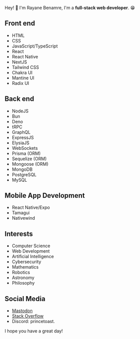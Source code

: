 Hey! 👋 I'm Rayane Benamre, I'm a __full-stack web developer__. 😁
## Front end
* HTML
* CSS
* JavaScript/TypeScript
* React
* React Native
* NextJS
* Tailwind CSS
* Chakra UI
* Mantine UI
* Radix UI
## Back end
* NodeJS
* Bun
* Deno
* tRPC
* GraphQL
* ExpressJS
* ElysiaJS
* WebSockets
* Prisma (ORM)
* Sequelize (ORM)
* Mongoose (ORM)
* MongoDB
* PostgreSQL
* MySQL
## Mobile App Development
* React Native/Expo
* Tamagui
* Nativewind
## Interests
* Computer Science
* Web Development
* Artificial Intelligence
* Cybersecurity
* Mathematics
* Robotics
* Astronomy
* Philosophy
## Social Media
* [Mastodon](https://mastodon.social/@rayaneb)
* [Stack Overflow](https://stackoverflow.com/users/19302208/rayane-benamre)
* Discord: princetoast.

I hope you have a great day!
